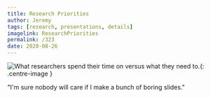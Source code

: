 ```yaml
---
title: Research Priorities
author: Jeremy
tags: [research, presentations, details]
imagelink: ResearchPriorities
permalink: /323
date: 2020-08-26
---
```


![What researchers spend their time on versus what they need to.](https://res.cloudinary.com/dh3hm8pb7/image/upload/c_scale,q_auto:best/v1535842782/Handwaving/Published/ResearchPriorities.png){: .centre-image }

"I'm sure nobody will care if I make a bunch of boring slides."

